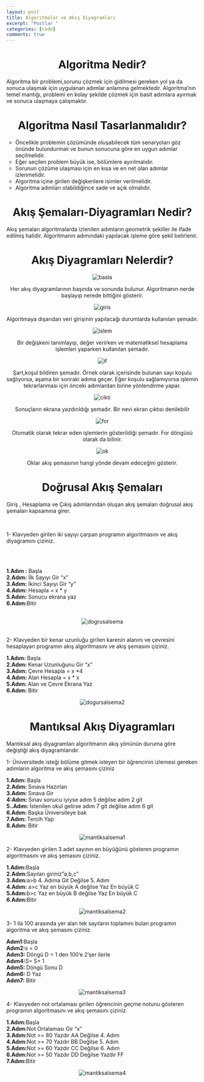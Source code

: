 ```yaml
---
layout: post
title: Algoritmalar ve Akış Diyagramları
excerpt: "Postlar "
categories: [code]
comments: true
---
```


<h1 style="text-align:center;">Algoritma Nedir?</h1>
<p> Algoritma bir problemi,sorunu çözmek için gidilmesi gereken yol ya da sonuca ulaşmak için uygulanan adımlar anlamına gelmektedir. Algoritma’nın temel mantığı, problemi en kolay şekilde çözmek için  basit adımlara ayırmak ve sonuca ulaşmaya çalışmaktır.</p>

<h1 style="text-align:center;">Algoritma Nasıl Tasarlanmalıdır?</h1>
<ul type="circle">
  <li>Öncelikle problemin çözümünde oluşabilecek tüm senaryoları göz önünde bulundurmalı ve bunun sonucuna göre en uygun adımlar seçilmelidir.</li>
  <li>Eğer seçilen problem büyük ise, bölümlere ayırılmalıdır.</li>
  <li>Sorunun çözüme ulaşması için en kısa ve en net olan adımlar izlenmelidir.</li>
  <li>	Algoritma içine girilen değişkenlere isimler verilmelidir.</li>
  <li> Algoritma adımları olabildiğince sade ve açık olmalıdır. </li>
  </ul>
<h1 style="text-align:center;">Akış Şemaları-Diyagramları Nedir?</h1>
<p>Akış şemaları algoritmalarda izlenilen adımların geometrik şekiller ile ifade edilmiş halidir.  Algoritmanın adımındaki yapılacak işleme göre şekil belirlenir.</p>
<h1 style="text-align:center;">Akış Diyagramları Nelerdir?</h1>
 <center><img src="/resimler/algoritma/basla.jpg" alt="basla"></center>
<center><p>Her akış diyagramlarının başında ve sonunda bulunur. Algoritmanın nerde başlayıp nerede bittiğini gösterir.</p></center>
<center><img src="/resimler/algoritma/giris.jpg" alt="giris"></center>
<center><p>Algoritmaya dışarıdan veri girişinin yapılacağı durumlarda kullanılan şemadır.</p></center>
<center><img src="/resimler/algoritma/islem.JPG" alt="islem"></center>
<center><p>Bir değişkeni tanımlayıp, değer verirken ve matematiksel hesaplama işlemleri yaparken kullanılan şemadır.</p></center>
<center><img src="/resimler/algoritma/if.jpg" alt="if"></center>
<center><p>Şart,koşul bildiren şemadır. Örnek olarak içerisinde bulunan sayı koşulu sağlıyorsa, aşama bir sonraki adıma geçer. Eğer koşulu sağlamıyorsa işlemin tekrarlanması için önceki adımlardan birine yönlendirme yapar.</p></center>
<center><img src="/resimler/algoritma/cikti.jpg" alt="cikti"></center>
<center><p>Sonuçların ekrana yazdırıldığı şemadır. Bir nevi ekran çıktısı denilebilir</p></center>
<center><img src="/resimler/algoritma/for.jpg" alt="for"></center>
<center><p>Otomatik olarak tekrar eden işlemlerin gösterildiği şemadır. For döngüsü olarak da bilinir.</p></center>
<center><img src="/resimler/algoritma/ok.jpg" alt="ok"></center>
<center><p>Oklar akış şemasının hangi yönde devam edeceğini gösterir.</p></center>
<h1 style="text-align:center;">Doğrusal Akış Şemaları</h1>
<p>
Giriş , Hesaplama ve Çıkış adımlarından oluşan akış şemaları doğrusal akış şemaları kapsamına girer.</p>
<br>
<p>1-	Klavyeden girilen iki sayıyı çarpan programın algoritmasını ve akış diyagramını çiziniz.</p>
<br>
<br>
<p><strong>1.Adım :</strong> Başla<br>
  <strong>2.Adım:</strong> İlk Sayıyı Gir “x”<br>
  <strong>3.Adım:</strong> İkinci Sayıyı Gir “y”<br>
  <strong>4.Adım:</strong> Hesapla = x * y<br>
  <strong>5.Adım:</strong> Sonucu ekrana yaz<br>
  <strong>6.Adım:</strong>Bitir<br>
</p>
<br>
  <center><img src="/resimler/algoritma/dogrusal1.jpg" alt="dogrusalsema"></center>
  
<br>
<p>2-	Klavyeden bir kenar uzunluğu girilen karenin alanını ve çevresini hesaplayan programın akış algoritmasını ve akış şemasını çiziniz.<br>

<strong>1.Adım: </strong>Başla<br>
<strong>2.Adım: </strong>Kenar Uzunluğunu Gir “x”<br>
<strong>3.Adım: </strong>Çevre Hesapla = x *4<br>
<strong>4.Adım: </strong>Alan Hesapla = x * x<br>
<strong>5.Adım: </strong>Alan ve Çevre Ekrana Yaz<br>
<strong>6.Adım: </strong>Bitir<br>
</p>

<center><img src="/resimler/algoritma/dogrusal2.jpg" alt="dogursalsema2"></center>

<center><h1>Mantıksal Akış Diyagramları</h1></center>
<p>Mantıksal akış diyagramları algoritmanın akış yönünün duruma göre değiştiği akış diyagramlarıdır. </p>
<p>1-	Üniversitede isteği bölüme gitmek isteyen bir öğrencinin izlemesi gereken adımların algoritma ve akış şemasını çiziniz

<strong>1.Adım: </strong>Başla<br>
<strong>2.Adım: </strong>Sınava Hazırlan<br>
<strong>3.Adım: </strong>Sınava Gir<br>
<strong>4:Adım: </strong>Sınav sonucu iyiyse adım 5 değilse adım 2 git<br>
<strong>5..Adım: </strong>İstenilen okul gelirse adım 7 git değilse adım 6 git<br>
<strong>6.Adım: </strong>Başka Üniversiteye bak<br>
<strong>7.Adım: </strong>Tercih Yap<br>
<strong>8.Adım: </strong>Bitir<br>

</p>


<center><img src="/resimler/algoritma/mantiksal1.jpg" alt="mantiksalsema1"></center>

<p>2- Klavyeden girilen 3 adet sayının en büyüğünü gösteren programın algoritmasını ve akış şemasını çiziniz.<br>
  
  
<strong>1.Adım:</strong>Başla<br>
<strong>2.Adım:</strong>Sayıları giriniz”a,b,c”<br>
<strong>3.Adım:</strong>a>b 4. Adıma Git Değilse 5. Adım<br>
<strong>4.Adım:</strong> a>c  Yaz en büyük A değilse Yaz En büyük C<br>
<strong>5.Adım:</strong>b>c Yaz en büyük B değilse Yaz En büyük C<br>
<strong>6.Adım:</strong>Bitir<br>
</p>

<center><img src="/resimler/algoritma/mantiksal2.jpg" alt="mantiksalsema2"></center>

<p>3-	1 ila 100 arasında yer alan tek sayıların toplamını bulan programın algoritma ve akış şemasını çiziniz.<br>
  
<strong>Adım1:</strong>Başla<br>
<strong>Adım2:</strong>s = 0<br>
<strong>Adım3:</strong> Döngü D = 1 den 100’e  2’şer ilerle<br>
<strong>Adım4:</strong>S= S+ 1<br>
<strong>Adım5: </strong>Döngü Sonu D<br>
<strong>Adım6:</strong> D Yaz<br>
<strong>Adım7:</strong> Bitir<br>

</p>
<center><img src="/resimler/algoritma/mantiksal3.jpg" alt="mantiksalsema3"></center>

<p>4-	Klavyeden not ortalaması girilen öğrencinin geçme notunu gösteren programın algoritmasını ve akış şemasını çiziniz.<br>
  
<strong>1.Adım:</strong>Başla<br>
<strong>2.Adım:</strong>Not Ortalaması Gir “x”<br>
<strong>3.Adım:</strong>Not >= 80 Yazdır AA Değilse 4. Adım<br>
<strong>4.Adım:</strong>Not >= 70 Yazdır BB Değilse 5. Adım<br>
<strong>5.Adım:</strong>Not >= 60 Yazdır CC Değilse 6. Adım<br>
<strong>6.Adım:</strong>Not >= 50 Yazdır DD Değilse Yazdır FF<br>
<strong>7.Adım:</strong>Bitir<br>


<center><img src="/resimler/algoritma/mantiksal4.jpg" alt="mantiksalsema4"></center>



  
